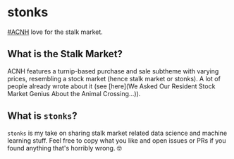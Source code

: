 # stonks
[#ACNH](https://en.wikipedia.org/wiki/Animal_Crossing:_New_Horizons) love for the stalk market.

## What is the Stalk Market?

ACNH features a turnip-based purchase and sale subtheme with varying prices, resembling a stock market (hence stalk market or stonks). A lot of people already wrote about it (see [here](We Asked Our Resident Stock Market Genius About the Animal Crossing...)).

## What is `stonks`?

`stonks` is my take on sharing stalk market related data science and machine learning stuff. Feel free to copy what you like and open issues or PRs if you found anything that's horribly wrong. 🤓
